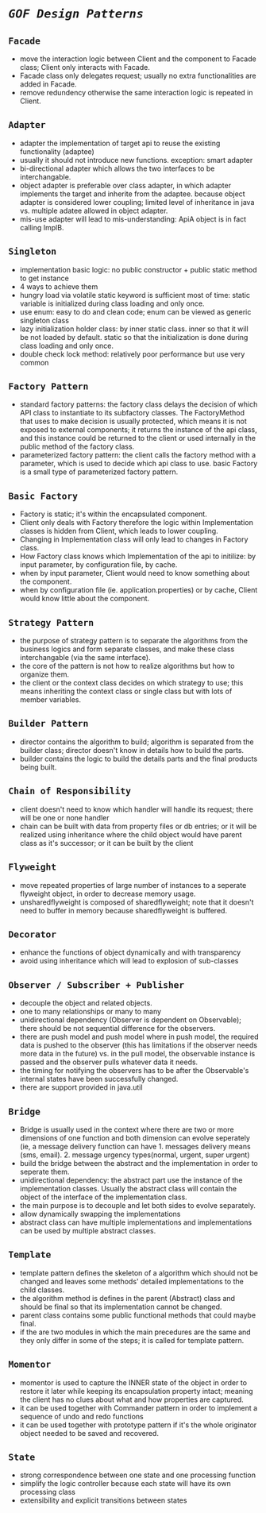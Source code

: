 _`GOF Design Patterns`_
===============



`Facade`
----------------------
* move the interaction logic between Client and the component to Facade class; Client only interacts with Facade.
* Facade class only delegates request; usually no extra functionalities are added in Facade.
* remove redundency otherwise the same interaction logic is repeated in Client.


`Adapter`
----------------------
* adapter the implementation of target api to reuse the existing functionality (adaptee)
* usually it should not introduce new functions. exception: smart adapter
* bi-directional adapter which allows the two interfaces to be interchangable.
* object adapter is preferable over class adapter, in which adapter implements the target and inherite from the adaptee. because object adapter is considered lower coupling; limited level of inheritance in java vs. multiple adatee allowed in object adapter.
* mis-use adapter will lead to mis-understanding: ApiA object is in fact calling ImplB.


`Singleton`
----------------------
* implementation basic logic: no public constructor + public static method to get instance
* 4 ways to achieve them
* hungry load via volatile static keyword is sufficient most of time: static variable is initialized during class loading and only once.
* use enum: easy to do and clean code; enum can be viewed as generic singleton class
* lazy initialization holder class: by inner static class. inner so that it will be not loaded by default. static so that the initialization is done during class loading and only once.
* double check lock method: relatively poor performance but use very common


`Factory Pattern`
----------------------
* standard factory patterns:  the factory class delays the decision of which API class to instantiate to its subfactory classes. The FactoryMethod that uses to make decision is usually protected, which means it is not exposed to external components; it returns the instance of the api class, and this instance could be returned to the client or used internally in the public method of the factory class.
* parameterized factory pattern: the client calls the factory method with a parameter, which is used to decide which api class to use. basic Factory is a small type of parameterized factory pattern.


`Basic Factory`
---------------------
* Factory is static; it's within the encapsulated component.
* Client only deals with Factory therefore the logic within Implementation classes is hidden from Client, which leads to lower coupling.
* Changing in Implementation class will only lead to changes in Factory class.
* How Factory class knows which Implementation of the api to initilize: by input parameter, by configuration file, by cache.
* when by input parameter, Client would need to know something about the component.
* when by configuration file (ie. application.properties) or by cache, Client would know little about the component.


`Strategy Pattern`
---------------------
* the purpose of strategy pattern is to separate the algorithms from the business logics and form separate classes, and make these class interchangable (via the same interface).
* the core of the pattern is not how to realize algorithms but how to organize them.
* the client or the context class decides on which strategy to use; this means inheriting the context class or single class but with lots of member variables.


`Builder Pattern`
---------------------
* director contains the algorithm to build; algorithm is separated from the builder class; director doesn't know in details how to build the parts.
* builder contains the logic to build the details parts and the final products being built. 


`Chain of Responsibility`
---------------------
* client doesn't need to know which handler will handle its request; there will be one or none handler
* chain can be built with data from property files or db entries; or it will be realized using inheritance where the child object would have parent class as it's successor; or it can be built by the client


`Flyweight`
---------------------
* move repeated properties of large number of instances to a seperate flyweight object, in order to decrease memory usage.
* unsharedflyweight is composed of sharedflyweight; note that it doesn't need to buffer in memory because sharedflyweight is buffered.


`Decorator`
---------------------
* enhance the functions of object dynamically and with transparency
* avoid using inheritance which will lead to explosion of sub-classes


`Observer / Subscriber + Publisher`
---------------------
* decouple the object and related objects.
* one to many relationships or many to many
* unidirectional dependency (Observer is dependent on Observable); there should be not sequential difference for the observers.
* there are push model and push model where in push model, the required data is pushed to the observer (this has limitations if the observer needs more data in the future) vs. in the pull model, the observable instance is passed and the observer pulls whatever data it needs.
* the timing for notifying the observers has to be after the Observable's internal states have been successfully changed.
* there are support provided in java.util


`Bridge`
---------------------
* Bridge is usually used in the context where there are two or more dimensions of one function and both dimension can evolve seperately (ie, a message delivery function can have 1. messages delivery means (sms, email). 2. message urgency types(normal, urgent, super urgent)
* build the bridge between the abstract and the implementation in order to seperate them.
* unidirectional dependency: the abstract part use the instance of the implementation classes. Usually the abstract class will contain the object of the interface of the implementation class.
* the main purpose is to decouple and let both sides to evolve separately.
* allow dynamically swapping the implementations
* abstract class can have multiple implementations and implementations can be used by multiple abstract classes.


`Template`
---------------------
* template pattern defines the skeleton of a algorithm which should not be changed and leaves some methods' detailed implementations to the child classes.
* the algorithm method is defines in the parent (Abstract) class and should be final so that its implementation cannot be changed.
* parent class contains some public functional methods that could maybe final.
* if the are two modules in which the main precedures are the same and they only differ in some of the steps; it is called for template pattern.


`Momentor`
---------------------
* momentor is used to capture the INNER state of the object in order to restore it later while keeping its encapsulation property intact; meaning the client has no clues about what and how properties are captured.
* it can be used together with Commander pattern in order to implement a sequence of undo and redo functions
* it can be used together with prototype pattern if it's the whole originator object needed to be saved and recovered.


`State`
---------------------
* strong correspondence between one state and one processing function
* simplify the logic controller because each state will have its own processing class
* extensibility and explicit transitions between states
 




